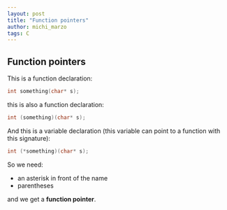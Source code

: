 ```yaml
---
layout: post
title: "Function pointers"
author: michi_marzo
tags: C
---
```


## Function pointers

This is a function declaration:

```c
int something(char* s);
```

this is also a function declaration:

```c
int (something)(char* s);
```

And this is a variable declaration (this variable can point to a function with this signature):

```c
int (*something)(char* s);
```

So we need:
- an asterisk in front of the name
- parentheses


and we get a **function pointer**.


